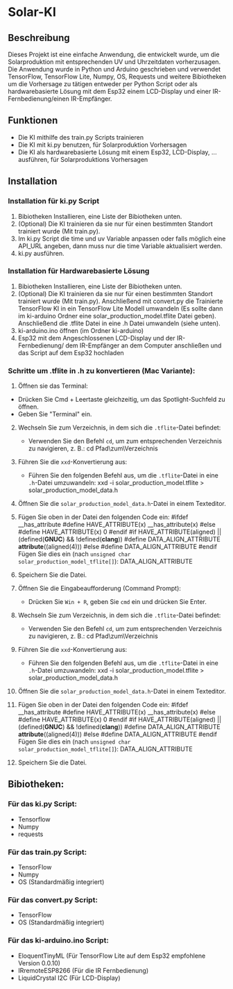 # Solar-KI

## Beschreibung
Dieses Projekt ist eine einfache Anwendung, die entwickelt wurde, um die Solarproduktion mit entsprechenden UV und Uhrzeitdaten vorherzusagen. Die Anwendung wurde in Python und Arduino geschrieben und verwendet TensorFlow, TensorFlow Lite, Numpy, OS, Requests und weitere Bibiotheken um die Vorhersage zu tätigen entweder per Python Script oder als hardwarebasierte Lösung mit dem Esp32 einem LCD-Display und einer IR-Fernbedienung/einen IR-Empfänger.

## Funktionen
- Die KI mithilfe des train.py Scripts trainieren
- Die KI mit ki.py benutzen, für Solarproduktion Vorhersagen
- Die KI als hardwarebasierte Lösung mit einem Esp32, LCD-Display, ... ausführen, für Solarproduktions Vorhersagen

## Installation

### Installation für ki.py Script
1. Bibiotheken Installieren, eine Liste der Bibiotheken unten.
2. (Optional) Die KI trainieren da sie nur für einen bestimmten Standort trainiert wurde (Mit train.py).
3. Im ki.py Script die time und uv Variable anpassen oder falls möglich eine API_URL angeben, dann muss nur die time Variable aktualisiert werden.
4. ki.py ausführen.

### Installation für Hardwarebasierte Lösung
1. Bibiotheken Installieren, eine Liste der Bibiotheken unten.
2. (Optional) Die KI trainieren da sie nur für einen bestimmten Standort trainiert wurde (Mit train.py). Anschließend mit convert.py die Trainierte TensorFlow KI in ein TensorFlow Lite Modell umwandeln (Es sollte dann im ki-arduino Ordner eine solar_production_model.tflite Datei geben). Anschließend die .tflite Datei in eine .h Datei umwandeln (siehe unten).
3. ki-arduino.ino öffnen (im Ordner ki-arduino)
4. Esp32 mit dem Angeschlossenen LCD-Display und der IR-Fernbedienung/ dem IR-Empfänger an dem Computer anschließen und das Script auf dem Esp32 hochladen

### Schritte um .tflite in .h zu konvertieren (Mac Variante):
1. Öffnen sie das Terminal:
- Drücken Sie Cmd + Leertaste gleichzeitig, um das Spotlight-Suchfeld zu öffnen.
- Geben Sie "Terminal" ein.

2. Wechseln Sie zum Verzeichnis, in dem sich die `.tflite`-Datei befindet:
   - Verwenden Sie den Befehl `cd`, um zum entsprechenden Verzeichnis zu navigieren, z. B.:
     cd Pfad\zum\Verzeichnis

3. Führen Sie die `xxd`-Konvertierung aus:
   - Führen Sie den folgenden Befehl aus, um die `.tflite`-Datei in eine `.h`-Datei umzuwandeln:
     xxd -i solar_production_model.tflite > solar_production_model_data.h

4. Öffnen Sie die `solar_production_model_data.h`-Datei in einem Texteditor.
   
5. Fügen Sie oben in der Datei den folgenden Code ein:
   #ifdef __has_attribute
   #define HAVE_ATTRIBUTE(x) __has_attribute(x)
   #else
   #define HAVE_ATTRIBUTE(x) 0
   #endif
   #if HAVE_ATTRIBUTE(aligned) || (defined(__GNUC__) && !defined(__clang__))
   #define DATA_ALIGN_ATTRIBUTE __attribute__((aligned(4)))
   #else
   #define DATA_ALIGN_ATTRIBUTE
   #endif
   Fügen Sie dies ein (nach `unsigned char solar_production_model_tflite[]`):
   DATA_ALIGN_ATTRIBUTE
6. Speichern Sie die Datei.



1. Öffnen Sie die Eingabeaufforderung (Command Prompt):
   - Drücken Sie `Win + R`, geben Sie `cmd` ein und drücken Sie Enter.

2. Wechseln Sie zum Verzeichnis, in dem sich die `.tflite`-Datei befindet:
   - Verwenden Sie den Befehl `cd`, um zum entsprechenden Verzeichnis zu navigieren, z. B.:
     cd Pfad\zum\Verzeichnis

3. Führen Sie die `xxd`-Konvertierung aus:
   - Führen Sie den folgenden Befehl aus, um die `.tflite`-Datei in eine `.h`-Datei umzuwandeln:
     xxd -i solar_production_model.tflite > solar_production_model_data.h

4. Öffnen Sie die `solar_production_model_data.h`-Datei in einem Texteditor.
   
5. Fügen Sie oben in der Datei den folgenden Code ein:
   #ifdef __has_attribute
   #define HAVE_ATTRIBUTE(x) __has_attribute(x)
   #else
   #define HAVE_ATTRIBUTE(x) 0
   #endif
   #if HAVE_ATTRIBUTE(aligned) || (defined(__GNUC__) && !defined(__clang__))
   #define DATA_ALIGN_ATTRIBUTE __attribute__((aligned(4)))
   #else
   #define DATA_ALIGN_ATTRIBUTE
   #endif
   Fügen Sie dies ein (nach `unsigned char solar_production_model_tflite[]`):
   DATA_ALIGN_ATTRIBUTE
6. Speichern Sie die Datei.

## Bibiotheken:

### Für das ki.py Script:
- Tensorflow
- Numpy
- requests

### Für das train.py Script:
- TensorFlow
- Numpy
- OS (Standardmäßig integriert)

### Für das convert.py Script:
- TensorFlow
- OS (Standardmäßig integriert)

### Für das ki-arduino.ino Script:
- EloquentTinyML (Für TensorFlow Lite auf dem Esp32 empfohlene Version 0.0.10)
- IRremoteESP8266 (Für die IR Fernbedienung)
- LiquidCrystal I2C (Für LCD-Display)
